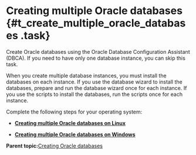 # Creating multiple Oracle databases {#t_create_multiple_oracle_databases .task}

Create Oracle databases using the Oracle Database Configuration Assistant \(DBCA\). If you need to have only one database instance, you can skip this task.

When you create multiple database instances, you must install the databases on each instance. If you use the database wizard to install the databases, prepare and run the database wizard once for each instance. If you use the scripts to install the databases, run the scripts once for each instance.

Complete the following steps for your operating system:

-   **[Creating multiple Oracle databases on Linux](../install/t_create_multiple_oracle_databases_on_aix_and_linux.md)**  

-   **[Creating multiple Oracle databases on Windows](../install/t_create_multiple_oracle_databases_on_windows.md)**  


**Parent topic:**[Creating Oracle databases](../install/c_inst_create_database_oracle.md)

